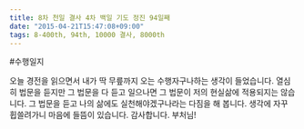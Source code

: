 ```yaml
---
title: 8차 천일 결사 4차 백일 기도 정진 94일째
date: "2015-04-21T15:47:08+09:00"
tags: 8-400th, 94th, 10000 결사, 8000th
---
```


#수행일지

오늘 경전을 읽으면서 내가 딱 무릎까지 오는 수행자구나하는 생각이 들었습니다. 열심히 법문을 듣지만 그 법문을 다 듣고 일으나면 그 법문이 저의 현실삶에 적용되지는 않습니다. 그 법문을 듣고 나의 삶에도 실천해야겠구나라는 다짐을 해 봅니다. 생각에 자꾸 휩쓸려가니 마음에 들뜸이 있습니다. 감사합니다. 부처님!
